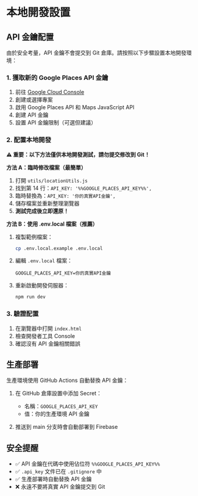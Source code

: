 # 本地開發設置

## API 金鑰配置

由於安全考量，API 金鑰不會提交到 Git 倉庫。請按照以下步驟設置本地開發環境：

### 1. 獲取新的 Google Places API 金鑰

1. 前往 [Google Cloud Console](https://console.cloud.google.com/)
2. 創建或選擇專案
3. 啟用 Google Places API 和 Maps JavaScript API
4. 創建 API 金鑰
5. 設置 API 金鑰限制（可選但建議）

### 2. 配置本地開發

**⚠️ 重要：以下方法僅供本地開發測試，請勿提交修改到 Git！**

**方法 A：臨時修改檔案（最簡單）**

1. 打開 `utils/locationUtils.js`
2. 找到第 14 行：`API_KEY: '%%GOOGLE_PLACES_API_KEY%%',`
3. 臨時替換為：`API_KEY: '你的真實API金鑰',`
4. 儲存檔案並重新整理瀏覽器
5. **測試完成後立即還原！**

**方法 B：使用 .env.local 檔案（推薦）**

1. 複製範例檔案：
   ```bash
   cp .env.local.example .env.local
   ```

2. 編輯 `.env.local` 檔案：
   ```
   GOOGLE_PLACES_API_KEY=你的真實API金鑰
   ```

3. 重新啟動開發伺服器：
   ```bash
   npm run dev
   ```

### 3. 驗證配置

1. 在瀏覽器中打開 `index.html`
2. 檢查開發者工具 Console
3. 確認沒有 API 金鑰相關錯誤

## 生產部署

生產環境使用 GitHub Actions 自動替換 API 金鑰：

1. 在 GitHub 倉庫設置中添加 Secret：
   - 名稱：`GOOGLE_PLACES_API_KEY`
   - 值：你的生產環境 API 金鑰

2. 推送到 main 分支時會自動部署到 Firebase

## 安全提醒

- ✅ API 金鑰在代碼中使用佔位符 `%%GOOGLE_PLACES_API_KEY%%`
- ✅ `.api_key` 文件已在 `.gitignore` 中
- ✅ 生產部署時自動替換 API 金鑰
- ❌ 永遠不要將真實 API 金鑰提交到 Git
